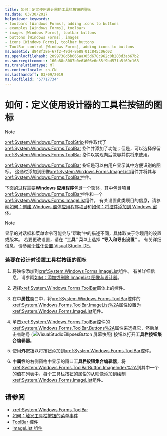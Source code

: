 ```yaml
---
title: 如何：定义使用设计器的工具栏按钮的图标
ms.date: 03/30/2017
helpviewer_keywords:
- toolbars [Windows Forms], adding icons to buttons
- examples [Windows Forms], toolbars
- images [Windows Forms], toolbar buttons
- buttons [Windows Forms], images
- icons [Windows Forms], toolbar buttons
- ToolBar control [Windows Forms], adding icons to buttons
ms.assetid: d848f38e-67f2-49d4-8e88-01c845c06c02
ms.openlocfilehash: 2099738d5b666aa305d678c962c0b203d3ab67b2
ms.sourcegitcommit: 160a88c8087b0e63606e6e35f9bd57fa5f69c168
ms.translationtype: MT
ms.contentlocale: zh-CN
ms.lasthandoff: 03/09/2019
ms.locfileid: "57717734"
---
```

# <a name="how-to-define-an-icon-for-a-toolbar-button-using-the-designer"></a>如何：定义使用设计器的工具栏按钮的图标
> [!NOTE]
>  
  <xref:System.Windows.Forms.ToolStrip> 控件取代了 <xref:System.Windows.Forms.ToolBar> 控件并添加了功能；但是，可以选择保留 <xref:System.Windows.Forms.ToolBar> 控件以实现向后兼容并供将来使用。  
  
 <xref:System.Windows.Forms.ToolBar> 按钮是可以由用户显示其中方便识别的图标。 这通过添加到图像<xref:System.Windows.Forms.ImageList>组件并将其与<xref:System.Windows.Forms.ToolBar>控件。  
  
 下面的过程需要**Windows 应用程序**包含一个窗体，其中包含项目<xref:System.Windows.Forms.ToolBar>控件和一个<xref:System.Windows.Forms.ImageList>组件。 有关设置此类项目的信息，请参阅[如何：创建 Windows 窗体应用程序项目](/visualstudio/ide/step-1-create-a-windows-forms-application-project)和[如何：将控件添加到 Windows 窗体](how-to-add-controls-to-windows-forms.md)。  
  
> [!NOTE]
>  显示的对话框和菜单命令可能会与“帮助”中的描述不同，具体取决于你现用的设置或版本。 若要更改设置，请在 **“工具”** 菜单上选择 **“导入和导出设置”** 。 有关详细信息，请参阅[个性化设置 Visual Studio IDE](/visualstudio/ide/personalizing-the-visual-studio-ide)。  
  
### <a name="to-set-an-icon-for-a-toolbar-button-at-design-time"></a>若要在设计时设置工具栏按钮的图标  
  
1.  将映像添加到<xref:System.Windows.Forms.ImageList>组件。 有关详细信息，请参阅[如何：添加或删除 ImageList 图像与设计器](how-to-add-or-remove-imagelist-images-with-the-designer.md)。  
  
2.  选择<xref:System.Windows.Forms.ToolBar>窗体上的控件。  
  
3.  在中**属性**窗口中，将<xref:System.Windows.Forms.ToolBar>控件的<xref:System.Windows.Forms.ToolBar.ImageList%2A>属性设置为<xref:System.Windows.Forms.ImageList>组件。  
  
4.  单击<xref:System.Windows.Forms.ToolBar>控件的<xref:System.Windows.Forms.ToolBar.Buttons%2A>属性来选择它，然后单击省略号 (![VisualStudioEllipsesButton 屏幕快照](../media/vbellipsesbutton.png "vbEllipsesButton")) 按钮以打开**工具栏按钮集合编辑器**。  
  
5.  使用**外**按钮以将按钮添加到<xref:System.Windows.Forms.ToolBar>控件。  
  
6.  中**属性**的右侧窗格中显示的窗口**工具栏按钮集合编辑器**，将<xref:System.Windows.Forms.ToolBarButton.ImageIndex%2A>到其中一个的值在列表中，每个工具栏按钮的属性的从映像添加到绘制<xref:System.Windows.Forms.ImageList>组件。  
  
## <a name="see-also"></a>请参阅
- <xref:System.Windows.Forms.ToolBar>
- [如何：触发工具栏按钮的菜单事件](how-to-trigger-menu-events-for-toolbar-buttons.md)
- [ToolBar 控件](toolbar-control-windows-forms.md)
- [ImageList 组件](imagelist-component-windows-forms.md)
